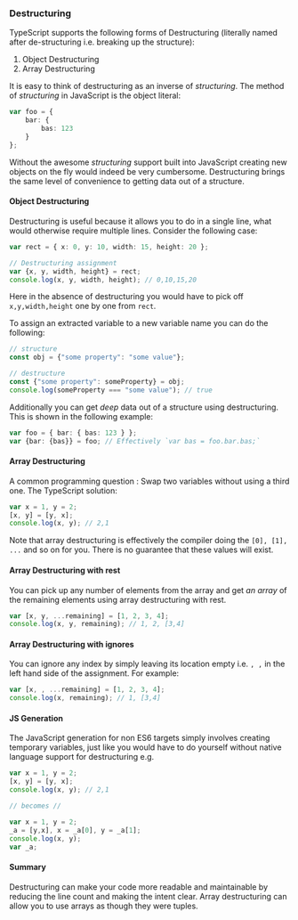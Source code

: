 ### Destructuring

TypeScript supports the following forms of Destructuring (literally named after de-structuring i.e. breaking up the structure):

1. Object Destructuring
1. Array Destructuring

It is easy to think of destructuring as an inverse of *structuring*. The method of *structuring* in JavaScript is the object literal:

```ts
var foo = {
    bar: {
        bas: 123
    }
};
```
Without the awesome *structuring* support built into JavaScript creating new objects on the fly would indeed be very cumbersome. Destructuring brings the same level of convenience to getting data out of a structure.

#### Object Destructuring
Destructuring is useful because it allows you to do in a single line, what would otherwise require multiple lines. Consider the following case:

```ts
var rect = { x: 0, y: 10, width: 15, height: 20 };

// Destructuring assignment
var {x, y, width, height} = rect;
console.log(x, y, width, height); // 0,10,15,20
```
Here in the absence of destructuring you would have to pick off `x,y,width,height` one by one from `rect`.

To assign an extracted variable to a new variable name you can do the following:

```ts
// structure
const obj = {"some property": "some value"};

// destructure
const {"some property": someProperty} = obj;
console.log(someProperty === "some value"); // true
```

Additionally you can get *deep* data out of a structure using destructuring. This is shown in the following example:

```ts
var foo = { bar: { bas: 123 } };
var {bar: {bas}} = foo; // Effectively `var bas = foo.bar.bas;`
```

#### Array Destructuring
A common programming question : Swap two variables without using a third one. The TypeScript solution:

```ts
var x = 1, y = 2;
[x, y] = [y, x];
console.log(x, y); // 2,1
```
Note that array destructuring is effectively the compiler doing the `[0], [1], ...` and so on for you. There is no guarantee that these values will exist.

#### Array Destructuring with rest
You can pick up any number of elements from the array and get *an array* of the remaining elements using array destructuring with rest.

```ts
var [x, y, ...remaining] = [1, 2, 3, 4];
console.log(x, y, remaining); // 1, 2, [3,4]
```

#### Array Destructuring with ignores
You can ignore any index by simply leaving its location empty i.e. `, ,` in the left hand side of the assignment. For example:
```ts
var [x, , ...remaining] = [1, 2, 3, 4];
console.log(x, remaining); // 1, [3,4]
```

#### JS Generation
The JavaScript generation for non ES6 targets simply involves creating temporary variables, just like you would have to do yourself without native language support for destructuring e.g.

```ts
var x = 1, y = 2;
[x, y] = [y, x];
console.log(x, y); // 2,1

// becomes //

var x = 1, y = 2;
_a = [y,x], x = _a[0], y = _a[1];
console.log(x, y);
var _a;
```

#### Summary
Destructuring can make your code more readable and maintainable by reducing the line count and making the intent clear. Array destructuring can allow you to use arrays as though they were tuples.
